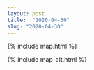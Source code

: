 ```yaml
---
layout: post
title:  "2020-04-30"
slug: "2020-04-30"
---
```

{% include map.html %}

{% include map-alt.html %}
